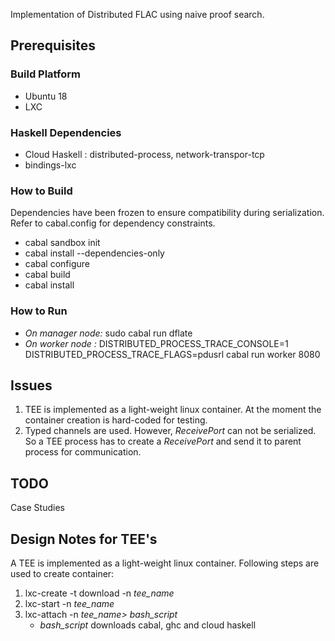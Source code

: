 Implementation of Distributed FLAC using naive proof search.

## Prerequisites

### Build Platform

* Ubuntu 18
* LXC

### Haskell Dependencies

* Cloud Haskell : distributed-process, network-transpor-tcp
* bindings-lxc

### How to Build

Dependencies have been frozen to ensure compatibility during serialization. Refer to cabal.config for dependency constraints.

* cabal sandbox init
* cabal install --dependencies-only
* cabal configure
* cabal build
* cabal install

### How to Run

- *On manager node:* sudo cabal run dflate
- *On worker node :* DISTRIBUTED_PROCESS_TRACE_CONSOLE=1 DISTRIBUTED_PROCESS_TRACE_FLAGS=pdusrl cabal run worker 8080


## Issues

1. TEE is implemented as a light-weight linux container. At the moment the container creation is hard-coded for testing.
2. Typed channels are used. However, _ReceivePort_ can not be serialized. So a TEE process has to create a _ReceivePort_ and send it to parent process for
communication.


## TODO


 Case Studies


## Design Notes for TEE's


A TEE is implemented as a light-weight linux container. Following steps are used to create container:

1. lxc-create -t download -n _tee\_name_
2. lxc-start -n _tee\_name_
3. lxc-attach -n _tee\_name>_ _bash\_script_
   * _bash\_script_ downloads cabal, ghc and cloud haskell
